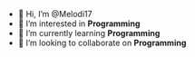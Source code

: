 - 👋 Hi, I’m @Melodi17
- 👀 I’m interested in **Programming**
- 🌱 I’m currently learning **Programming**
- 💞️ I’m looking to collaborate on **Programming**

<!---
Melodi17/Melodi17 is a ✨ special ✨ repository because its `README.md` (this file) appears on your GitHub profile.
You can click the Preview link to take a look at your changes.
--->
